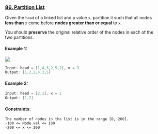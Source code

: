 ### [86. Partition List](https://leetcode.com/problems/partition-list/)

Given the  ```head``` of a linked list and a value ```x```, partition it such that all nodes **less than** ```x``` come before **nodes greater than or equal** to ```x```.

You should **preserve** the original relative order of the nodes in each of the two partitions.

#### Example 1:

![](https://assets.leetcode.com/uploads/2021/01/04/partition.jpg)

```swift
Input: head = [1,4,3,2,5,2], x = 3
Output: [1,2,2,4,3,5]
```

#### Example 2:
```swift
Input: head = [2,1], x = 2
Output: [1,2]
```

#### Constraints:
```
The number of nodes in the list is in the range [0, 200].
-100 <= Node.val <= 100
-200 <= x <= 200
```